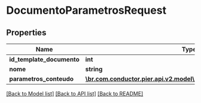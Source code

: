 # DocumentoParametrosRequest

## Properties
Name | Type | Description | Notes
------------ | ------------- | ------------- | -------------
**id_template_documento** | **int** | {{{documento_parametros_request_id_template_documento_value}}} | [optional] 
**nome** | **string** | {{{documento_parametros_request_nome_value}}} | [optional] 
**parametros_conteudo** | [**\br.com.conductor.pier.api.v2.model\PropriedadeDocumentoRequest[]**](PropriedadeDocumentoRequest.md) | {{{documento_parametros_request_parametros_conteudo_value}}} | [optional] 

[[Back to Model list]](../README.md#documentation-for-models) [[Back to API list]](../README.md#documentation-for-api-endpoints) [[Back to README]](../README.md)


